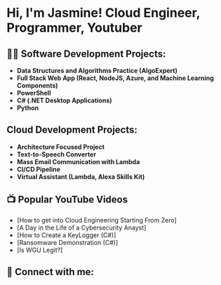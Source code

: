 <h1>Hi, I'm Jasmine! Cloud Engineer, Programmer, Youtuber</h1>

<h2>👨‍💻 Software Development Projects:</h2>

- <b>Data Structures and Algorithms Practice (AlgoExpert)</b>
- <b>Full Stack Web App (React, NodeJS, Azure, and Machine Learning Components)</b>
- <b>PowerShell</b>
- <b>C# (.NET Desktop Applications)</b>
- <b>Python</b>

<h2> Cloud Development Projects:</h2>

- <b>Architecture Focused Project</b>
- <b>Text-to-Speech Converter</b>
- <b>Mass Email Communication with Lambda</b>
- <b>CI/CD Pipeline</b>
- <b>Virtual Assistant (Lambda, Alexa Skills Kit)</b>

<h2>📺 Popular YouTube Videos</h2>

- [How to get into Cloud Engineering Starting From Zero]
- [A Day in the Life of a Cybersecurity Anayst]
- [How to Create a KeyLogger (C#)]
- [Ransomware Demonstration (C#)]
- [Is WGU Legit?]

<h2> 🤳 Connect with me:</h2>

[twitter]:
[youtube]:
[instagram]: 
[linkedin]:

<!--
** Create social media platforms and upload links above, using logos.

Here are some ideas to get you started:

- 🔭 I’m currently working on ...
- 🌱 I’m currently learning ...
- 👯 I’m looking to collaborate on ...
- 🤔 I’m looking for help with ...
- 💬 Ask me about ...
- 📫 How to reach me: ...
- 😄 Pronouns: ...
- ⚡ Fun fact: ...
-->
